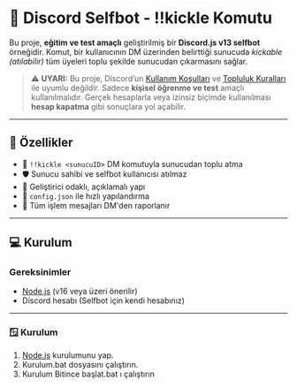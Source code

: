 # 🔨 Discord Selfbot - !!kickle Komutu

Bu proje, **eğitim ve test amaçlı** geliştirilmiş bir **Discord.js v13 selfbot** örneğidir. Komut, bir kullanıcının DM üzerinden belirttiği sunucuda *kickable (atılabilir)* tüm üyeleri toplu şekilde sunucudan çıkarmasını sağlar.

> ⚠️ **UYARI:** Bu proje, Discord’un [Kullanım Koşulları](https://discord.com/terms) ve [Topluluk Kuralları](https://discord.com/guidelines) ile uyumlu değildir. Sadece **kişisel öğrenme ve test** amaçlı kullanılmalıdır. Gerçek hesaplarla veya izinsiz biçimde kullanılması **hesap kapatma** gibi sonuçlara yol açabilir.

---

## 🚀 Özellikler

- 🔁 `!!kickle <sunucuID>` DM komutuyla sunucudan toplu atma
- 🛡 Sunucu sahibi ve selfbot kullanıcısı atılmaz
- 🧠 Geliştirici odaklı, açıklamalı yapı
- 🔌 `config.json` ile hızlı yapılandırma
- 💬 Tüm işlem mesajları DM'den raporlanır

---

## 💻 Kurulum

### Gereksinimler

- [Node.js](https://nodejs.org/) (v16 veya üzeri önerilir)
- Discord hesabı (Selfbot için kendi hesabınız)

---

### 🪟 Kurulum

1. [Node.js](https://nodejs.org/en/download) kurulumunu yap.
2. Kurulum.bat dosyasını çalıştırın.
3. Kurulum Bitince başlat.bat ı çalıştırın 
